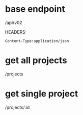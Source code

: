 # base endpoint
/api/v02

HEADERS:
```
Content-Type:application/json
```

# get all projects
/projects

# get single project
/projects/:id